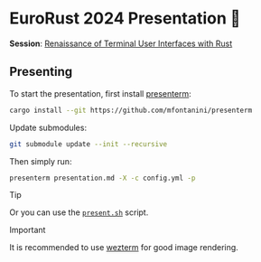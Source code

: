 # EuroRust 2024 Presentation 🦀

**Session**: [Renaissance of Terminal User Interfaces with Rust](https://eurorust.eu/talks/renaissance-of-terminal-user-interfaces-with-rust)

## Presenting

To start the presentation, first install [presenterm](https://github.com/mfontanini/presenterm):

```bash
cargo install --git https://github.com/mfontanini/presenterm
```

Update submodules:

```bash
git submodule update --init --recursive
```

Then simply run:

```bash
presenterm presentation.md -X -c config.yml -p
```

> [!TIP]  
> Or you can use the [`present.sh`](./present.sh) script.

> [!IMPORTANT]  
> It is recommended to use [wezterm](https://github.com/wez/wezterm) for good image rendering.
